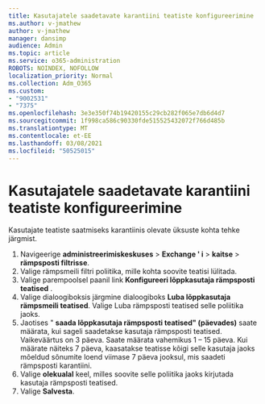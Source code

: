 ```yaml
---
title: Kasutajatele saadetavate karantiini teatiste konfigureerimine
ms.author: v-jmathew
author: v-jmathew
manager: dansimp
audience: Admin
ms.topic: article
ms.service: o365-administration
ROBOTS: NOINDEX, NOFOLLOW
localization_priority: Normal
ms.collection: Adm_O365
ms.custom:
- "9002531"
- "7375"
ms.openlocfilehash: 3e3e350f74b19420155c29cb282f065e7db6d4d7
ms.sourcegitcommit: 1f998ca586c90330fde515525432072f766d485b
ms.translationtype: MT
ms.contentlocale: et-EE
ms.lasthandoff: 03/08/2021
ms.locfileid: "50525015"
---
```

# <a name="configure-quarantine-notifications-sent-to-users"></a>Kasutajatele saadetavate karantiini teatiste konfigureerimine

Kasutajate teatiste saatmiseks karantiinis olevate üksuste kohta tehke järgmist.

1. Navigeerige **administreerimiskeskuses**  >  **Exchange ' i**  >  **kaitse**  >  **rämpsposti filtrisse**.
2. Valige rämpsmeili filtri poliitika, mille kohta soovite teatisi lülitada.
3. Valige parempoolsel paanil link **Konfigureeri lõppkasutaja rämpsposti teatised** .
4. Valige dialoogiboksis järgmine dialoogiboks **Luba lõppkasutaja rämpsmeili teatised**. Valige Luba rämpsposti teatised selle poliitika jaoks.
5. Jaotises " **saada lõppkasutaja rämpsposti teatised" (päevades)** saate määrata, kui sageli saadetakse kasutaja rämpsposti teatised. Vaikeväärtus on 3 päeva. Saate määrata vahemikus 1 – 15 päeva. Kui määrate näiteks 7 päeva, kaasatakse teatisse kõigi selle kasutaja jaoks mõeldud sõnumite loend viimase 7 päeva jooksul, mis saadeti rämpsposti karantiini.
6. Valige **olekualal** keel, milles soovite selle poliitika jaoks kirjutada kasutaja rämpsposti teatised.
7. Valige **Salvesta**.
